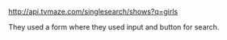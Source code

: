 http://api.tvmaze.com/singlesearch/shows?q=girls

They used a form where they used input and button for search.